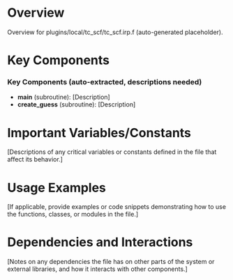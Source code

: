 # Overview

Overview for plugins/local/tc_scf/tc_scf.irp.f (auto-generated placeholder).

# Key Components

### Key Components (auto-extracted, descriptions needed)
- **main** (subroutine): [Description]
- **create_guess** (subroutine): [Description]

# Important Variables/Constants

[Descriptions of any critical variables or constants defined in the file that affect its behavior.]

# Usage Examples

[If applicable, provide examples or code snippets demonstrating how to use the functions, classes, or modules in the file.]

# Dependencies and Interactions

[Notes on any dependencies the file has on other parts of the system or external libraries, and how it interacts with other components.]
